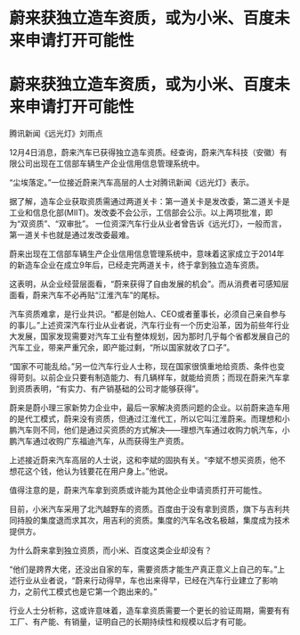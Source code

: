 # 蔚来获独立造车资质，或为小米、百度未来申请打开可能性

# 蔚来获独立造车资质，或为小米、百度未来申请打开可能性

腾讯新闻《远光灯》刘雨点

12月4日消息，蔚来汽车已获得独立造车资质。经查询，蔚来汽车科技（安徽）有限公司出现在工信部车辆生产企业信用信息管理系统中。

“尘埃落定。”一位接近蔚来汽车高层的人士对腾讯新闻《远光灯》表示。

据了解，造车企业获取资质需通过两道关卡：第一道关卡是发改委，第二道关卡是工业和信息化部(MIIT)。发改委不会公示，工信部会公示。以上两项批准，即为“双资质”、“双审批”。
一位资深汽车行业从业者曾告诉《远光灯》，一般而言，第一道关卡也就是通过发改委最难。

蔚来出现在工信部车辆生产企业信用信息管理系统中，意味着这家成立于2014年的新造车企业在成立9年后，已经走完两道关卡，终于拿到独立造车资质。

这表明，从企业经营层面看，“蔚来获得了自由发展的机会”。而从消费者可感知层面看，蔚来汽车不必再贴“江淮汽车”的尾标。

汽车资质难拿，是行业共识。“都是创始人、CEO或者董事长，必须自己亲自参与的事儿。”上述资深汽车行业从业者说，汽车行业有一个历史沿革，因为前些年行业大发展，国家发现需要对汽车工业有整体规划，因为那时几乎每个省都发展自己的汽车工业，带来严重冗余，即产能过剩，“所以国家就收了口子”。

“国家不可能乱给。”另一位汽车行业人士称，现在国家很慎重地给资质、条件也变得苛刻。以前企业只要有制造能力、有几辆样车，就能给资质；而现在蔚来汽车拿到资质表明，“有实力、有产销基础的公司才能够获得”。

蔚来是蔚小理三家新势力企业中，最后一家解决资质问题的企业。以前蔚来造车用的是代工模式，蔚来没有资质，但通过江淮代工，所以它叫江淮蔚来。而理想和小鹏汽车则不同，他们是通过买资质的方式解决——理想汽车通过收购力帆汽车，小鹏汽车通过收购广东福迪汽车，从而获得生产资质。

上述接近蔚来汽车高层的人士说，这和李斌的固执有关。“李斌不想买资质，他不想花这个钱，他认为钱要花在用户身上。”他说。

值得注意的是，蔚来汽车拿到资质或许能为其他企业申请资质打开可能性。

目前，小米汽车采用了北汽越野车的资质。百度由于没有拿到资质，旗下与吉利共同持股的集度退而求其次，用吉利的资质。集度的汽车名改名极越，集度成为技术提供方。

为什么蔚来拿到独立资质，而小米、百度这类企业却没有？

“他们是跨界大佬，还没出自家的车，需要资质才能生产真正意义上自己的车。”上述行业从业者说，“蔚来行动得早，车也出来得早，已经在汽车行业建立了影响力，之前代工模式也是它第一个跑出来的。”

行业人士分析称，这或许意味着，造车拿资质需要一个更长的验证周期，需要有有工厂、有产能、有销量，证明自己的长期持续性和规模以后才有可能。

